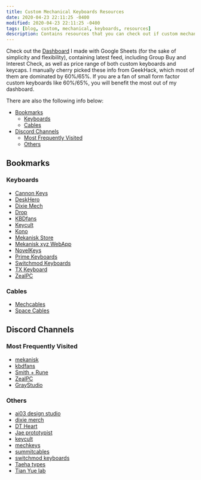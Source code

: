 ```yaml
---
title: Custom Mechanical Keyboards Resources
date: 2020-04-23 22:11:25 -0400
modified: 2020-04-23 22:11:25 -0400
tags: [blog, custom, mechanical, keyboards, resources]
description: Contains resources that you can check out if custom mechanical keyboard is your thing.
---
```


Check out the [Dashboard](https://docs.google.com/spreadsheets/d/1sLA2BGQ8QVFs575NVmpuBfA68xKQ8qz7t6XhODlOG-Q/edit?usp=sharing) I made with Google Sheets (for the sake of simplicity and flexibility), containing latest feed, including Group Buy and Interest Check, as well as price range of both custom keyboards and keycaps.
I manually cherry picked these info from GeekHack, which most of them are dominated by 60%/65%. If you are a fan of small form factor custom keyboards like 60%/65%, you will benefit the most out of my dashboard.

There are also the following info below:

<!-- TOC -->

- [Bookmarks](#bookmarks)
    - [Keyboards](#keyboards)
    - [Cables](#cables)
- [Discord Channels](#discord-channels)
    - [Most Frequently Visited](#most-frequently-visited)
    - [Others](#others)

<!-- /TOC -->

## Bookmarks

### Keyboards

- [Cannon Keys](https://cannonkeys.com/)
- [DeskHero](https://www.deskhero.ca/)
- [Dixie Mech](https://dixiemech.com/taehatypes)
- [Drop](https://drop.com/home?referer=PYHQD9)
- [KBDfans](https://kbdfans.com)
- [Keycult](https://keycult.io)
- [Kono](https://kono.store)
- [Mekanisk Store](https://mekanisk.com/)
- [Mekanisk xyz WebApp](https://mekanisk.xyz/#/)
- [NovelKeys](https://novelkeys.xyz)
- [Prime Keyboards](https://primekb.com)
- [Switchmod Keyboards](https://switchmod.net/taehatypes)
- [TX Keyboard](https://www.us.txkeyboards.com/)
- [ZealPC](https://zealpc.net/taehatypes)

### Cables

- [Mechcables](https://docs.google.com/forms/d/1O8-y3vcuR8QClX1kB-gxhwCaVJ4b8tqBf4mBuyMltoc/viewform?edit_requested=true)
- [Space Cables](https://www.youtube.com/redirect?q=https%3A%2F%2Fwww.spacecables.net&redir_token=2ficGY6zIJ0OeXCyqZCEOAEtnq58MTU3ODM3MDI4OEAxNTc4MjgzODg4&event=video_description&v=dFrGqthXObA)

## Discord Channels

### Most Frequently Visited

- [mekanisk](https://discordapp.com/invite/CSjMxRp)
- [kbdfans](https://discordapp.com/invite/HMZKDhn)
- [Smith + Rune](https://discordapp.com/invite/YjU7wRy)
- [ZealPC](https://discordapp.com/invite/mFSw9JZ)
- [GrayStudio](https://discordapp.com/invite/s99eys2)

### Others

- [ai03 design studio](https://discordapp.com/invite/qA5JD9y)
- [dixie merch](https://discordapp.com/invite/KaZjphH)
- [DT Heart](https://discordapp.com/invite/mJZ2QR8)
- [Jae prototypist](https://discordapp.com/invite/UvskpBB)
- [keycult](https://discordapp.com/invite/y8JbbCv)
- [mechkeys](https://discordapp.com/invite/mechkeys)
- [summitcables](https://discord.gg/gwtua9M)
- [switchmod keyboards](https://discord.gg/8TkjXTr)
- [Taeha types](https://discordapp.com/invite/taehatypes)
- [Tian Yue lab](https://discordapp.com/invite/aBU3Zcy)